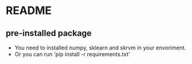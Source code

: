 # README

## pre-installed package
- You need to installed numpy, sklearn and skrvm in your envoriment.
- Or you can run 'pip install -r requirements.txt'